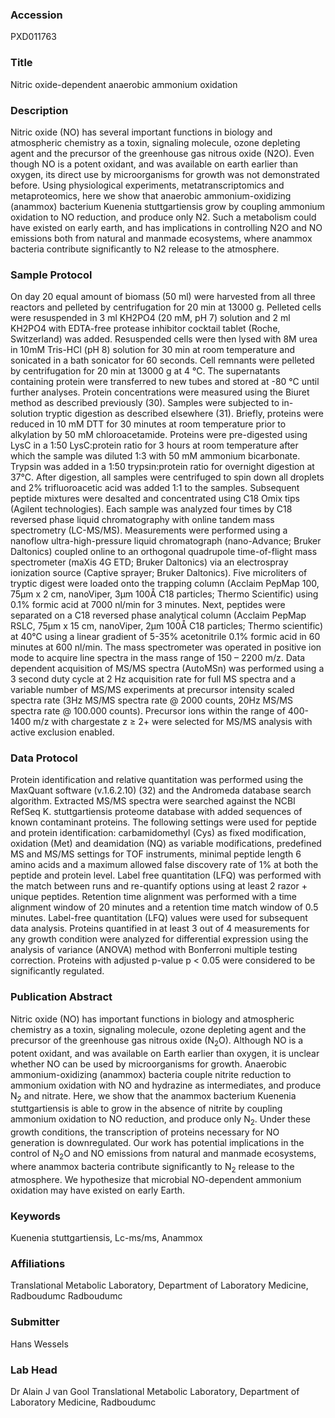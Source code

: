 ### Accession
PXD011763

### Title
Nitric oxide-dependent anaerobic ammonium oxidation

### Description
Nitric oxide (NO) has several important functions in biology and atmospheric chemistry as a toxin, signaling molecule, ozone depleting agent and the precursor of the greenhouse gas nitrous oxide (N2O). Even though NO is a potent oxidant, and was available on earth earlier than oxygen, its direct use by microorganisms for growth was not demonstrated before. Using physiological experiments, metatranscriptomics and metaproteomics, here we show that anaerobic ammonium-oxidizing (anammox) bacterium Kuenenia stuttgartiensis grow by coupling ammonium oxidation to NO reduction, and produce only N2. Such a metabolism could have existed on early earth, and has implications in controlling N2O and NO emissions both from natural and manmade ecosystems, where anammox bacteria contribute significantly to N2 release to the atmosphere.

### Sample Protocol
On day 20 equal amount of biomass (50 ml) were harvested from all three reactors and pelleted by centrifugation for 20 min at 13000 g. Pelleted cells were resuspended in 3 ml KH2PO4 (20 mM, pH 7) solution and 2 ml KH2PO4 with EDTA-free protease inhibitor cocktail tablet (Roche, Switzerland) was added. Resuspended cells were then lysed with 8M urea in 10mM Tris-HCl (pH 8) solution for 30 min at room temperature and sonicated in a bath sonicator for 60 seconds. Cell remnants were pelleted by centrifugation for 20 min at 13000 g at 4 °C. The supernatants containing protein were transferred to new tubes and stored at -80 °C until further analyses. Protein concentrations were measured using the Biuret method as described previously (30). Samples were subjected to in-solution tryptic digestion as described elsewhere (31). Briefly, proteins were reduced in 10 mM DTT for 30 minutes at room temperature prior to alkylation by 50 mM chloroacetamide. Proteins were pre-digested using LysC in a 1:50 LysC:protein ratio for 3 hours at room temperature after which the sample was diluted 1:3 with 50 mM ammonium bicarbonate. Trypsin was added in a 1:50 trypsin:protein ratio for overnight digestion at 37°C. After digestion, all samples were centrifuged to spin down all droplets and 2% trifluoroacetic acid was added 1:1 to the samples. Subsequent peptide mixtures were desalted and concentrated using C18 Omix tips (Agilent technologies). Each sample was analyzed four times by C18 reversed phase liquid chromatography with online tandem mass spectrometry (LC-MS/MS). Measurements were performed using a nanoflow ultra-high-pressure liquid chromatograph (nano-Advance; Bruker Daltonics) coupled online to an orthogonal quadrupole time-of-flight mass spectrometer (maXis 4G ETD; Bruker Daltonics) via an electrospray ionization source (Captive sprayer; Bruker Daltonics). Five microliters of tryptic digest were loaded onto the trapping column (Acclaim PepMap 100, 75µm x 2 cm, nanoViper, 3µm 100Å C18 particles; Thermo Scientific) using 0.1% formic acid at 7000 nl/min for 3 minutes. Next, peptides were separated on a C18 reversed phase analytical column (Acclaim PepMap RSLC, 75µm x 15 cm, nanoViper, 2µm 100Å C18 particles; Thermo scientific) at 40°C using a linear gradient of 5-35% acetonitrile 0.1% formic acid in 60 minutes at 600 nl/min. The mass spectrometer was operated in positive ion mode to acquire line spectra in the mass range of 150 – 2200 m/z. Data dependent acquisition of MS/MS spectra (AutoMSn) was performed using a 3 second duty cycle at 2 Hz acquisition rate for full MS spectra and a variable number of MS/MS experiments at precursor intensity scaled spectra rate (3Hz MS/MS spectra rate @ 2000 counts, 20Hz MS/MS spectra rate @ 100.000 counts). Precursor ions within the range of 400-1400 m/z with chargestate z ≥ 2+ were selected for MS/MS analysis with active exclusion enabled.

### Data Protocol
Protein identification and relative quantitation was performed using the MaxQuant software (v.1.6.2.10) (32) and the Andromeda database search algorithm. Extracted MS/MS spectra were searched against the NCBI RefSeq K. stuttgartiensis proteome database with added sequences of known contaminant proteins. The following settings were used for peptide and protein identification: carbamidomethyl (Cys) as fixed modification, oxidation (Met) and deamidation (NQ) as variable modifications, predefined MS and MS/MS settings for TOF instruments, minimal peptide length 6 amino acids and a maximum allowed false discovery rate of 1% at both the peptide and protein level. Label free quantitation (LFQ) was performed with the match between runs and re-quantify options using at least 2 razor + unique peptides. Retention time alignment was performed with a time alignment window of 20 minutes and a retention time match window of 0.5 minutes. Label-free quantitation (LFQ) values were used for subsequent data analysis. Proteins quantified in at least 3 out of 4 measurements for any growth condition were analyzed for differential expression using the analysis of variance (ANOVA) method with Bonferroni multiple testing correction.  Proteins with adjusted p-value p < 0.05 were considered to be significantly regulated.

### Publication Abstract
Nitric oxide (NO) has important functions in biology and atmospheric chemistry as a toxin, signaling molecule, ozone depleting agent and the precursor of the greenhouse gas nitrous oxide (N<sub>2</sub>O). Although NO is a potent oxidant, and was available on Earth earlier than oxygen, it is unclear whether NO can be used by microorganisms for growth. Anaerobic ammonium-oxidizing (anammox) bacteria couple nitrite reduction to ammonium oxidation with NO and hydrazine as intermediates, and produce N<sub>2</sub> and nitrate. Here, we show that the anammox bacterium Kuenenia stuttgartiensis is able to grow in the absence of nitrite by coupling ammonium oxidation to NO reduction, and produce only N<sub>2</sub>. Under these growth conditions, the transcription of proteins necessary for NO generation is downregulated. Our work has potential implications in the control of N<sub>2</sub>O and NO emissions from natural and manmade ecosystems, where anammox bacteria contribute significantly to N<sub>2</sub> release to the atmosphere. We hypothesize that microbial NO-dependent ammonium oxidation may have existed on early Earth.

### Keywords
Kuenenia stuttgartiensis, Lc-ms/ms, Anammox

### Affiliations
Translational Metabolic Laboratory, Department of Laboratory Medicine, Radboudumc
Radboudumc

### Submitter
Hans Wessels

### Lab Head
Dr Alain J van Gool
Translational Metabolic Laboratory, Department of Laboratory Medicine, Radboudumc


